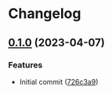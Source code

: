 # Changelog

## [0.1.0](https://github.com/nextbox-dev/NextBox.Neos.UrlShortener/compare/v0.0.1...0.1.0) (2023-04-07)


### Features

* Initial commit ([726c3a9](https://github.com/nextbox-dev/NextBox.Neos.UrlShortener/commit/726c3a9696e118d2d9bdef5a6b5b2e862d87ae7b))
